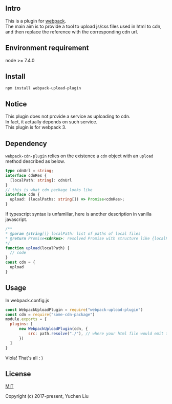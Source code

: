 ## Intro
This is a plugin for [webpack](https://github.com/webpack/webpack).<br>
The main aim is to provide a tool to upload js/css files used in html to cdn, and then replace the reference with the corresponding cdn url.<br>

## Environment requirement
node >= 7.4.0<br>

## Install
```
npm install webpack-upload-plugin
```

## Notice
This plugin does not provide a service as uploading to cdn.<br>
In fact, it actually depends on such service.<br>
This plugin is for webpack 3.

## Dependency
`webpack-cdn-plugin` relies on the existence a `cdn` object with an `upload` method described as below.
```typescript
type cdnUrl = string;
interface cdnRes {
  [localPath: string]: cdnUrl
}
// this is what cdn package looks like
interface cdn {
  upload: (localPaths: string[]) => Promise<cdnRes>;
}
```
If typescript syntax is unfamiliar, here is another description in vanilla javascript.
```js
/**
* @param {string[]} localPath: list of paths of local files
* @return Promise<cdnRes>: resolved Promise with structure like {localPath: cdnUrl}
*/
function upload(localPath) {
  // code
}
const cdn = {
  upload
}
```

## Usage
In webpack.config.js
```js
const WebpackUploadPlugin = require("webpack-upload-plugin")
const cdn = require("some-cdn-package")
module.exports = {
  plugins: [
      new WebpackUploadPlugin(cdn, {
          src: path.resolve("./"), // where your html file would emit to (with reference to local js/css files)
      })
  ]
}
```
Viola! That's all : )

## License

[MIT](http://opensource.org/licenses/MIT)

Copyright (c) 2017-present, Yuchen Liu